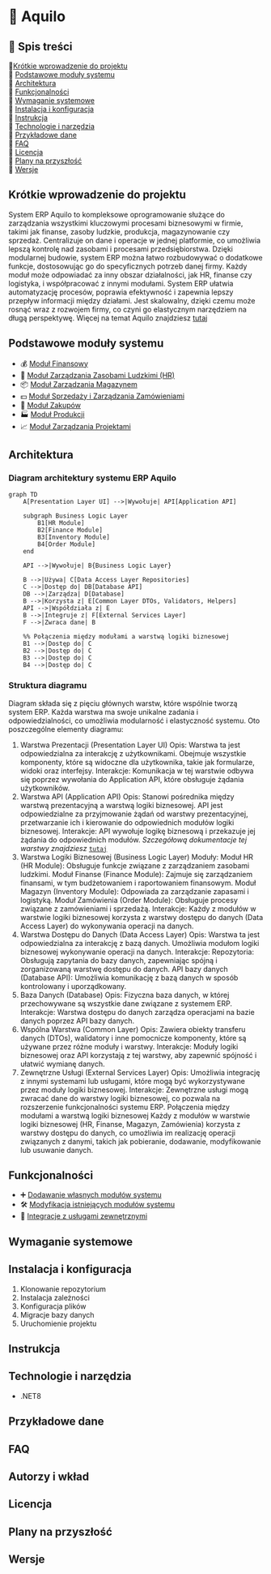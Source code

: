 
# :bee: Aquilo

## :bookmark_tabs:  Spis treści
:link:[Krótkie wprowadzenie do projektu](#krótkie-wprowadzenie-do-projektu)  
:link: [Podstawowe moduły systemu](#podstawowe-moduły-systemu)  
:link: [Architektura](#architektura)  
:link: [Funkcjonalności](#funkcjonalności)  
:link: [Wymaganie systemowe](#wymaganie-systemowe)  
:link: [Instalacja i konfiguracja](#instalacja-i-konfiguracja)  
:link: [Instrukcja](#instrukcja)  
:link: [Technologie i narzędzia](#technologie-i-narzędzia)  
:link: [Przykładowe dane](#przykładowe-dane)  
:link: [FAQ](#faq)  
:link: [Licencja](#licencja)  
:link: [Plany na przyszłość](#plany-na-przyszłość)  
 :link: [Wersje](#wersje)

## Krótkie wprowadzenie do projektu
System ERP Aquilo to kompleksowe oprogramowanie służące do zarządzania wszystkimi kluczowymi procesami biznesowymi w firmie, takimi jak finanse, zasoby ludzkie, produkcja, magazynowanie czy sprzedaż. Centralizuje on dane i operacje w jednej platformie, co umożliwia lepszą kontrolę nad zasobami i procesami przedsiębiorstwa. Dzięki modularnej budowie, system ERP można łatwo rozbudowywać o dodatkowe funkcje, dostosowując go do specyficznych potrzeb danej firmy. Każdy moduł może odpowiadać za inny obszar działalności, jak HR, finanse czy logistyka, i współpracować z innymi modułami. System ERP ułatwia automatyzację procesów, poprawia efektywność i zapewnia lepszy przepływ informacji między działami. Jest skalowalny, dzięki czemu może rosnąć wraz z rozwojem firmy, co czyni go elastycznym narzędziem na długą perspektywę. Więcej na temat Aquilo znajdziesz [tutaj](git/empty.md)

## Podstawowe moduły systemu
* :moneybag: [Moduł Finansowy](docs/modules/FinancialModule.md)
* :busts_in_silhouette: [Moduł Zarządzania Zasobami Ludzkimi (HR)](docs/modules/HRModule.md)
* :package: [Moduł Zarządzania Magazynem](docs/modules/WarehouseManagementModule.md)
* :dollar: [Moduł Sprzedaży i Zarządzania Zamówieniami](docs/modules/SalesAndOrderManagementModule.md)
* :shopping_cart: [Moduł Zakupów](docs/modules/ShoppingModule.md)
* :factory: [Moduł Produkcji](docs/modules/ProductionModule.md)
* :chart_with_upwards_trend: [Moduł Zarządzania Projektami](docs/modules/ProjectManagementModule.md)

## Architektura
### Diagram architektury systemu ERP Aquilo
```mermaid
graph TD
    A[Presentation Layer UI] -->|Wywołuje| API[Application API]
    
    subgraph Business Logic Layer
        B1[HR Module] 
        B2[Finance Module]
        B3[Inventory Module]
        B4[Order Module]
    end
    
    API -->|Wywołuje| B{Business Logic Layer}
    
    B -->|Używa| C[Data Access Layer Repositories]
    C -->|Dostęp do| DB[Database API]
    DB -->|Zarządza| D[Database]
    B -->|Korzysta z| E[Common Layer DTOs, Validators, Helpers]
    API -->|Współdziała z| E
    B -->|Integruje z| F[External Services Layer]
    F -->|Zwraca dane| B

    %% Połączenia między modułami a warstwą logiki biznesowej
    B1 -->|Dostęp do| C
    B2 -->|Dostęp do| C
    B3 -->|Dostęp do| C
    B4 -->|Dostęp do| C
```

### Struktura diagramu
Diagram składa się z pięciu głównych warstw, które wspólnie tworzą system ERP. Każda warstwa ma swoje unikalne zadania i odpowiedzialności, co umożliwia modularność i elastyczność systemu. Oto poszczególne elementy diagramu:

1. Warstwa Prezentacji (Presentation Layer UI)
Opis: Warstwa ta jest odpowiedzialna za interakcję z użytkownikami. Obejmuje wszystkie komponenty, które są widoczne dla użytkownika, takie jak formularze, widoki oraz interfejsy.
Interakcje: Komunikacja w tej warstwie odbywa się poprzez wywołania do Application API, które obsługuje żądania użytkowników.
2. Warstwa API (Application API)
Opis: Stanowi pośrednika między warstwą prezentacyjną a warstwą logiki biznesowej. API jest odpowiedzialne za przyjmowanie żądań od warstwy prezentacyjnej, przetwarzanie ich i kierowanie do odpowiednich modułów logiki biznesowej.
Interakcje: API wywołuje logikę biznesową i przekazuje jej żądania do odpowiednich modułów.
*Szczegółową dokumentacje tej warstwy znajdziesz* [`tutaj`](docs/instructions/Aquilo.API.md)
3. Warstwa Logiki Biznesowej (Business Logic Layer)
Moduły:
Moduł HR (HR Module): Obsługuje funkcje związane z zarządzaniem zasobami ludzkimi.
Moduł Finanse (Finance Module): Zajmuje się zarządzaniem finansami, w tym budżetowaniem i raportowaniem finansowym.
Moduł Magazyn (Inventory Module): Odpowiada za zarządzanie zapasami i logistyką.
Moduł Zamówienia (Order Module): Obsługuje procesy związane z zamówieniami i sprzedażą.
Interakcje: Każdy z modułów w warstwie logiki biznesowej korzysta z warstwy dostępu do danych (Data Access Layer) do wykonywania operacji na danych.
4. Warstwa Dostępu do Danych (Data Access Layer)
Opis: Warstwa ta jest odpowiedzialna za interakcję z bazą danych. Umożliwia modułom logiki biznesowej wykonywanie operacji na danych.
Interakcje:
Repozytoria: Obsługują zapytania do bazy danych, zapewniając spójną i zorganizowaną warstwę dostępu do danych.
API bazy danych (Database API): Umożliwia komunikację z bazą danych w sposób kontrolowany i uporządkowany.
5. Baza Danych (Database)
Opis: Fizyczna baza danych, w której przechowywane są wszystkie dane związane z systemem ERP.
Interakcje: Warstwa dostępu do danych zarządza operacjami na bazie danych poprzez API bazy danych.
6. Wspólna Warstwa (Common Layer)
Opis: Zawiera obiekty transferu danych (DTOs), walidatory i inne pomocnicze komponenty, które są używane przez różne moduły i warstwy.
Interakcje: Moduły logiki biznesowej oraz API korzystają z tej warstwy, aby zapewnić spójność i ułatwić wymianę danych.
7. Zewnętrzne Usługi (External Services Layer)
Opis: Umożliwia integrację z innymi systemami lub usługami, które mogą być wykorzystywane przez moduły logiki biznesowej.
Interakcje: Zewnętrzne usługi mogą zwracać dane do warstwy logiki biznesowej, co pozwala na rozszerzenie funkcjonalności systemu ERP.
Połączenia między modułami a warstwą logiki biznesowej
Każdy z modułów w warstwie logiki biznesowej (HR, Finanse, Magazyn, Zamówienia) korzysta z warstwy dostępu do danych, co umożliwia im realizację operacji związanych z danymi, takich jak pobieranie, dodawanie, modyfikowanie lub usuwanie danych.

## Funkcjonalności
* :heavy_plus_sign: [Dodawanie własnych modułów systemu](docs/instructions/AddingNewFunctionalitiesToTheSystem.md)
* :hammer_and_wrench: [Modyfikacja istniejących modułów systemu](docs/instructions/empty.md)
* :electric_plug: [Integracje z usługami zewnętrznymi](docs/instructions/IntegrationsWithExternalServices.md)

## Wymaganie systemowe

## Instalacja i konfiguracja

1. Klonowanie repozytorium
2. Instalacja zależności
3. Konfiguracja plików
4. Migracje bazy danych
5. Uruchomienie projektu

## Instrukcja

## Technologie i narzędzia
* .NET8

## Przykładowe dane

## FAQ

## Autorzy i wkład

## Licencja

## Plany na przyszłość

## Wersje